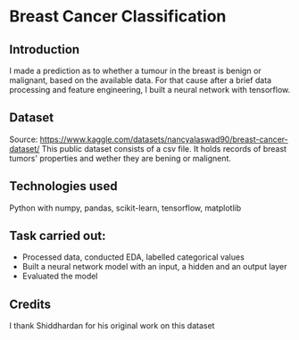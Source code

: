 # Breast Cancer Classification

## Introduction
I made a prediction as to whether a tumour in the breast is benign or malignant, based on the available data. For that cause after a brief data processing and feature engineering, I built a neural network with tensorflow.

## Dataset
Source: https://www.kaggle.com/datasets/nancyalaswad90/breast-cancer-dataset/
This public dataset consists of a csv file. It holds records of breast tumors' properties and wether they are bening or malignent.

## Technologies used
Python with numpy, pandas, scikit-learn, tensorflow, matplotlib

## Task carried out:
- Processed data, conducted EDA, labelled categorical values
- Built a neural network model with an input, a hidden and an output layer
- Evaluated the model

## Credits
I thank Shiddhardan for his original work on this dataset

